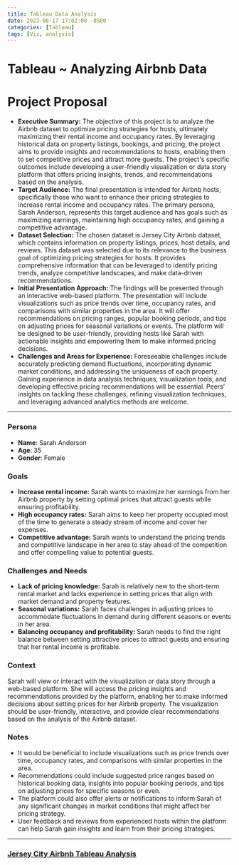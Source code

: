 ```yaml
---
title: Tableau Data Analysis
date: 2023-06-17 17:02:00 -0500
categories: [Tableau]
tags: [Viz, analysis]
---
```


# Tableau ~ Analyzing Airbnb Data

# **Project Proposal**

- **Executive Summary:** The objective of this project is to analyze the Airbnb dataset to optimize pricing strategies for hosts, ultimately maximizing their rental income and occupancy rates. By leveraging historical data on property listings, bookings, and pricing, the project aims to provide insights and recommendations to hosts, enabling them to set competitive prices and attract more guests. The project's specific outcomes include developing a user-friendly visualization or data story platform that offers pricing insights, trends, and recommendations based on the analysis.
- **Target Audience:** The final presentation is intended for Airbnb hosts, specifically those who want to enhance their pricing strategies to increase rental income and occupancy rates. The primary persona, Sarah Anderson, represents this target audience and has goals such as maximizing earnings, maintaining high occupancy rates, and gaining a competitive advantage.
- **Dataset Selection:** The chosen dataset is Jersey City Airbnb dataset, which contains information on property listings, prices, host details, and reviews. This dataset was selected due to its relevance to the business goal of optimizing pricing strategies for hosts. It provides comprehensive information that can be leveraged to identify pricing trends, analyze competitive landscapes, and make data-driven recommendations.
- **Initial Presentation Approach:** The findings will be presented through an interactive web-based platform. The presentation will include visualizations such as price trends over time, occupancy rates, and comparisons with similar properties in the area. It will offer recommendations on pricing ranges, popular booking periods, and tips on adjusting prices for seasonal variations or events. The platform will be designed to be user-friendly, providing hosts like Sarah with actionable insights and empowering them to make informed pricing decisions.
- **Challenges and Areas for Experience:** Foreseeable challenges include accurately predicting demand fluctuations, incorporating dynamic market conditions, and addressing the uniqueness of each property. Gaining experience in data analysis techniques, visualization tools, and developing effective pricing recommendations will be essential. Peers' insights on tackling these challenges, refining visualization techniques, and leveraging advanced analytics methods are welcome.

---

### Persona

- **Name**: Sarah Anderson
- **Age**: 35
- **Gender**: Female

### **Goals**

- **Increase rental income:** Sarah wants to maximize her earnings from her Airbnb property by setting optimal prices that attract guests while ensuring profitability.
- **High occupancy rates:** Sarah aims to keep her property occupied most of the time to generate a steady stream of income and cover her expenses.
- **Competitive advantage:** Sarah wants to understand the pricing trends and competitive landscape in her area to stay ahead of the competition and offer compelling value to potential guests.

### **Challenges and Needs**

- **Lack of pricing knowledge:** Sarah is relatively new to the short-term rental market and lacks experience in setting prices that align with market demand and property features.
- **Seasonal variations:** Sarah faces challenges in adjusting prices to accommodate fluctuations in demand during different seasons or events in her area.
- **Balancing occupancy and profitability:** Sarah needs to find the right balance between setting attractive prices to attract guests and ensuring that her rental income is profitable.

### **Context**

Sarah will view or interact with the visualization or data story through a web-based platform. She will access the pricing insights and recommendations provided by the platform, enabling her to make informed decisions about setting prices for her Airbnb property. The visualization should be user-friendly, interactive, and provide clear recommendations based on the analysis of the Airbnb dataset.

### **Notes**

- It would be beneficial to include visualizations such as price trends over time, occupancy rates, and comparisons with similar properties in the area.
- Recommendations could include suggested price ranges based on historical booking data, insights into popular booking periods, and tips on adjusting prices for specific seasons or even.
- The platform could also offer alerts or notifications to inform Sarah of any significant changes in market conditions that might affect her pricing strategy.
- User feedback and reviews from experienced hosts within the platform can help Sarah gain insights and learn from their pricing strategies.

---
### [Jersey City Airbnb Tableau Analysis](https://public.tableau.com/views/JerseyCityAirbnb/AirbnbAnalysis?:language=en-US&:display_count=n&:origin=viz_share_link)